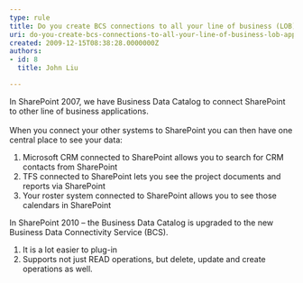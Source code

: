 ```yaml
---
type: rule
title: Do you create BCS connections to all your line of business (LOB) applications?
uri: do-you-create-bcs-connections-to-all-your-line-of-business-lob-applications
created: 2009-12-15T08:38:28.0000000Z
authors:
- id: 8
  title: John Liu

---
```


 In SharePoint 2007, we have Business Data Catalog to connect SharePoint to other line of business applications.  
<br>When you connect your other systems to SharePoint you can then have one central place to see your data:

1. Microsoft CRM connected to SharePoint allows you to search for CRM contacts from SharePoint<br>
2. TFS connected to SharePoint lets you see the project documents and reports via SharePoint<br>
3. Your roster system connected to SharePoint allows you to see those calendars in SharePoint<br>

  In SharePoint 2010 – the Business Data Catalog is upgraded to the new Business Data Connectivity Service (BCS).

1. It is a lot easier to plug-in<br>
2. Supports not just READ operations, but delete, update and create operations as well.<br>


